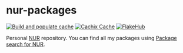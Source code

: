 # nur-packages

[![Build and populate cache](https://github.com/sikmir/nur-packages/actions/workflows/build.yml/badge.svg)](https://github.com/sikmir/nur-packages/actions/workflows/build.yml)
[![Cachix Cache](https://img.shields.io/badge/cachix-sikmir-blue.svg)](https://sikmir.cachix.org)
[![FlakeHub](https://img.shields.io/endpoint?url=https://api.flakehub.com/f/sikmir/nur-packages/badge)](https://flakehub.com/flake/sikmir/nur-packages)

Personal [NUR](https://github.com/nix-community/NUR) repository. You can find all my packages using [Package search for NUR](https://nur.nix-community.org/repos/sikmir/).

